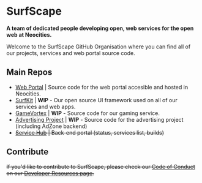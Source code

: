 # SurfScape
**A team of dedicated people developing open, web services for the open web at Neocities.**

Welcome to the SurfScape GitHub Organisation where you can find all of our projects, services and web portal source code.

## Main Repos

- [Web Portal](https://github.com/surfscape/web-portal) | Source code for the web portal accesible and hosted in Neocities.
- [SurfKit](https://github.com/surfscape/surfkit) | **WIP** - Our open source UI framework used on all of our services and web apps.
- [GameVortex](https://github.io/surfscape/gamevortex) | **WIP** - Source code for our gaming service.
- [Advertising Project](https://github.com/surfscape/advertising) | **WIP** - Source code for the advertising project (including AdZone backend)
- ~~[Service Hub](https://github.com/surfscape/surfscape.github.io) | Back-end portal (status, services list, builds)~~

## Contribute

~~If you'd like to contribute to SurfScape, please check our [Code of Conduct](https://surfscape.neocities.org/dev/coc) on our [Developer Resources page](https://surfscape.neocities.org/dev/).~~

